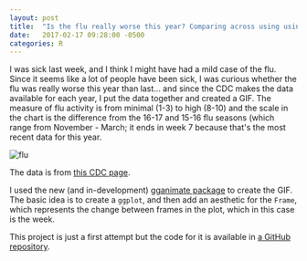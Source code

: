 ```yaml
---
layout: post
title:  "Is the flu really worse this year? Comparing across using using CDC data"
date:   2017-02-17 09:28:00 -0500
categories: R 
---
```


I was sick last week, and I think I might have had a mild case of the flu. Since it seems like a lot of people have been sick, I was curious whether the flu was really worse this year than last... and since the CDC makes the data available for each year, I put the data together and created a GIF. The measure of flu activity is from minimal (1-3) to high (8-10) and the scale in the chart is the difference from the 16-17 and 15-16 flu seasons (which range from November - March; it ends in week 7 because that's the most recent data for this year.

![flu](https://cloud.githubusercontent.com/assets/4596214/23408837/7cb56b9e-fd97-11e6-817d-a9dd743b532e.gif)

The data is from [this CDC page](https://www.cdc.gov/flu/weekly/fluviewinteractive.htm).

I used the new (and in-development) [gganimate package](https://github.com/dgrtwo/gganimate) to create the GIF. The basic idea is to create a `ggplot`, and then add an aesthetic for the `Frame`, which represents the change between frames in the plot, which in this case is the week.

This project is just a first attempt but the code for it is available in [a GitHub repository](https://github.com/jrosen48/cdc-flu-vis).

